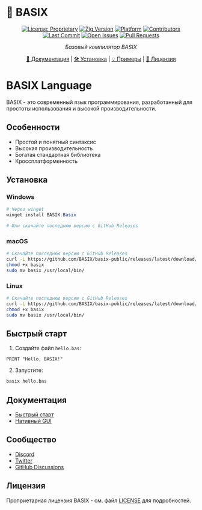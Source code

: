 # 🚀 BASIX

<div align="center">

[![License: Proprietary](https://img.shields.io/badge/License-Proprietary-red.svg)](LICENSE)
[![Zig Version](https://img.shields.io/badge/Zig-0.11.0-purple.svg)](https://ziglang.org)
[![Platform](https://img.shields.io/badge/platform-Windows%20%7C%20Linux-lightgrey.svg)]()
[![Contributors](https://img.shields.io/github/contributors/LetunovskiyODT/basix-public.svg)]()
[![Last Commit](https://img.shields.io/github/last-commit/LetunovskiyODT/basix-public.svg)]()
[![Open Issues](https://img.shields.io/github/issues/LetunovskiyODT/basix-public.svg)]()
[![Pull Requests](https://img.shields.io/github/issues-pr/LetunovskiyODT/basix-public.svg)]()

*Базовый компилятор BASIX*

[📖 Документация](docs/) | [🛠️ Установка](#установка) | [💡 Примеры](#примеры) | [📝 Лицензия](LICENSE)

</div>

# BASIX Language

BASIX - это современный язык программирования, разработанный для простоты использования и высокой производительности.

## Особенности

- Простой и понятный синтаксис
- Высокая производительность
- Богатая стандартная библиотека
- Кроссплатформенность

## Установка

### Windows
```powershell
# Через winget
winget install BASIX.Basix

# Или скачайте последнюю версию с GitHub Releases
```

### macOS
```bash
# Скачайте последнюю версию с GitHub Releases
curl -L https://github.com/BASIX/basix-public/releases/latest/download/basix-latest-macos-x86_64 -o basix
chmod +x basix
sudo mv basix /usr/local/bin/
```

### Linux
```bash
# Скачайте последнюю версию с GitHub Releases
curl -L https://github.com/BASIX/basix-public/releases/latest/download/basix-latest-linux-x86_64 -o basix
chmod +x basix
sudo mv basix /usr/local/bin/
```

## Быстрый старт

1. Создайте файл `hello.bas`:
```basic
PRINT "Hello, BASIX!"
```

2. Запустите:
```bash
basix hello.bas
```

## Документация

- [Быстрый старт](docs/quickstart.md)
- [Нативный GUI](docs/native_gui.md)

## Сообщество

- [Discord](https://discord.gg/basix)
- [Twitter](https://twitter.com/basixlang)
- [GitHub Discussions](https://github.com/LetunovskiyODT/basix-public/discussions)

## Лицензия

Проприетарная лицензия BASIX - см. файл [LICENSE](LICENSE) для подробностей. 